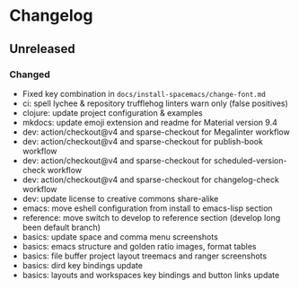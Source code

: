 # Changelog

## Unreleased

### Changed

- Fixed key combination in `docs/install-spacemacs/change-font.md`
- ci: spell lychee & repository trufflehog linters warn only (false positives)
- clojure: update project configuration & examples
- mkdocs: update emoji extension and readme for Material version 9.4
- dev: action/checkout@v4 and sparse-checkout for Megalinter workflow
- dev: action/checkout@v4 and sparse-checkout for publish-book workflow
- dev: action/checkout@v4 and sparse-checkout for scheduled-version-check workflow
- dev: action/checkout@v4 and sparse-checkout for changelog-check workflow
- dev: update license to creative commons share-alike
- emacs: move eshell configuration from install to emacs-lisp section
- reference: move switch to develop to reference section (develop long been default branch)
- basics: update space and comma menu screenshots
- basics: emacs structure and golden ratio images, format tables
- basics: file buffer project layout treemacs and ranger screenshots
- basics: dird key bindings update
- basics: layouts and workspaces key bindings and button links update
